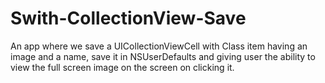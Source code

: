 # Swith-CollectionView-Save
An app where we save a UICollectionViewCell with Class item having an image and a name, save it in NSUserDefaults and giving user the ability to view the full screen image on the screen on clicking it.